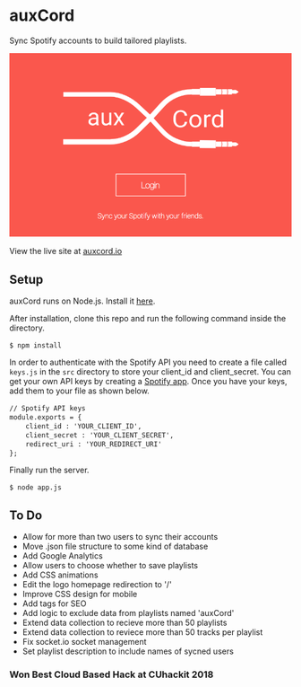 # auxCord

Sync Spotify accounts to build tailored playlists.

![auxCord](brand/home_page.png)

View the live site at [auxcord.io](http://auxcord.io)

## Setup

auxCord runs on Node.js. Install it [here](http://www.nodejs.org/download/).

After installation, clone this repo and run the following command inside the directory.

    $ npm install

In order to authenticate with the Spotify API you need to create a file called `keys.js` in the `src` directory
to store your client_id and client_secret. You can get your own API keys by creating a [Spotify app](https://developer.spotify.com/). Once you have your keys, add them to your file as shown below.

```
// Spotify API keys
module.exports = {
    client_id : 'YOUR_CLIENT_ID',
    client_secret : 'YOUR_CLIENT_SECRET',
    redirect_uri : 'YOUR_REDIRECT_URI'
};
```

Finally run the server.

    $ node app.js

## To Do

* Allow for more than two users to sync their accounts
* Move .json file structure to some kind of database
* Add Google Analytics
* Allow users to choose whether to save playlists
* Add CSS animations 
* Edit the logo homepage redirection to '/'
* Improve CSS design for mobile 
* Add tags for SEO
* Add logic to exclude data from playlists named 'auxCord'
* Extend data collection to recieve more than 50 playlists
* Extend data collection to reviece more than 50 tracks per playlist
* Fix socket.io socket management  
* Set playlist description to include names of sycned users

### Won Best Cloud Based Hack at CUhackit 2018